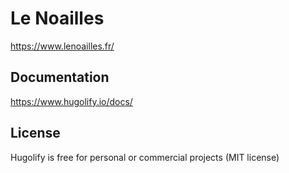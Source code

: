 # Le Noailles

https://www.lenoailles.fr/

## Documentation

https://www.hugolify.io/docs/

## License

Hugolify is free for personal or commercial projects (MIT license)
